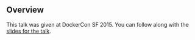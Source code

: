 <!--
{
"name" : "reliably-shipping-containers",
"version" : "0.1",
"title" : "Reliably shipping containers",
"description" : "Learn about the latest developments in the Docker world.",
"freshnessDate" : 2015-06-24,
"homepage" : "http://www.slideshare.net/Docker/dockercon-sf-2015-reliablilty-shippin?qid=5de403f3-fd1b-49a4-ade8-ae62486af1c2&v=default&b=&from_search=1",
"canonicalSource" : "http://www.slideshare.net/Docker/dockercon-sf-2015-reliablilty-shippin?qid=5de403f3-fd1b-49a4-ade8-ae62486af1c2&v=default&b=&from_search=1",
"license" : "All Rights Reserved"
}
-->

<!-- @section -->

## Overview

This talk was given at DockerCon SF 2015. You can follow along with the [slides for the talk](http://www.slideshare.net/Docker/dockercon-sf-2015-reliablilty-shippin?qid=5de403f3-fd1b-49a4-ade8-ae62486af1c2&v=default&b=&from_search=1).

<!-- @asset, "contentType": "outlearn/video", "provider": "youtube", "url": "https://www.youtube.com/embed/V3OfAATYksM" -->
